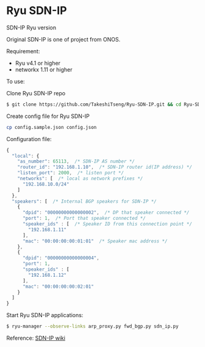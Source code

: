 Ryu SDN-IP
====

SDN-IP Ryu version

Original SDN-IP is one of project from ONOS.

Requirement:
- Ryu v4.1 or higher
- networkx 1.11 or higher

To use:

Clone Ryu SDN-IP repo
```bash
$ git clone https://github.com/TakeshiTseng/Ryu-SDN-IP.git && cd Ryu-SDN-IP
```

Create config file for Ryu SDN-IP
```bash
cp config.sample.json config.json
```

Configuration file:
```js
{
  "local": {
    "as_number": 65113,  /* SDN-IP AS number */
    "router_id": "192.168.1.10",  /* SDN-IP router id(IP address) */
    "listen_port": 2000,  /* listen port */
    "networks": [  /* local as network prefixes */
      "192.168.10.0/24"
    ]
  },
  "speakers": [  /* Internal BGP speakers for SDN-IP */
    {
      "dpid": "00000000000000002",  /* DP that speaker connected */
      "port": 1,  /* Port that speaker connected */
      "speaker_ids" : [  /* Speaker ID from this connection point */
        "192.168.1.11"
      ],
      "mac": "00:00:00:00:01:01"  /* Speaker mac address */
    },
    {
      "dpid": "00000000000000004",
      "port": 1,
      "speaker_ids" : [
        "192.168.1.12"
      ],
      "mac": "00:00:00:00:02:01"
    }
  ]
}
```

Start Ryu SDN-IP applications:
```bash
$ ryu-manager --observe-links arp_proxy.py fwd_bgp.py sdn_ip.py
```


Reference:
[SDN-IP wiki](https://wiki.onosproject.org/display/ONOS/SDN-IP)

